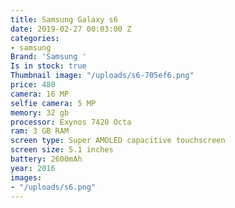 ```yaml
---
title: Samsung Galaxy s6
date: 2019-02-27 00:03:00 Z
categories:
- samsung
Brand: 'Samsung '
Is in stock: true
Thumbnail image: "/uploads/s6-705ef6.png"
price: 480
camera: 16 MP
selfie camera: 5 MP
memory: 32 gb
processor: Exynos 7420 Octa
ram: 3 GB RAM
screen type: Super AMOLED capacitive touchscreen
screen size: 5.1 inches
battery: 2600mAh
year: 2016
images:
- "/uploads/s6.png"
---
```


